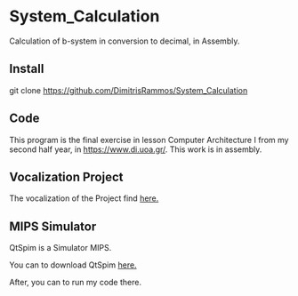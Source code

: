 # System_Calculation
Calculation of b-system in conversion to decimal, in Assembly.

## Install

git clone https://github.com/DimitrisRammos/System_Calculation

## Code
This program is the final exercise in lesson Computer Architecture I from my second half year, in https://www.di.uoa.gr/.
This work is in assembly.

## Vocalization Project
The vocalization of the Project find [here.](https://github.com/DimitrisRammos/Graph-Coloring-Project/blob/main/iphw1920_4.pdf)

## MIPS Simulator

QtSpim is a Simulator MIPS. 

You can to download QtSpim [here.](https://sourceforge.net/projects/spimsimulator/files/)

After, you can to run my code there.


